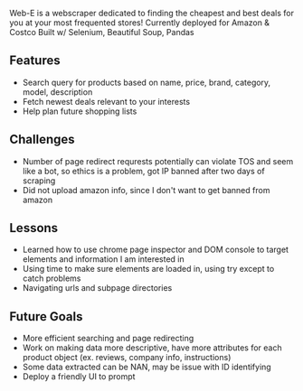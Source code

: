 Web-E is a webscraper dedicated to finding the cheapest and best deals for you at your most frequented stores! 
Currently deployed for Amazon & Costco
Built w/ Selenium, Beautiful Soup, Pandas

## Features
- Search query for products based on name, price, brand, category, model, description
- Fetch newest deals relevant to your interests
- Help plan future shopping lists

## Challenges
- Number of page redirect requrests potentially can violate TOS and seem like a bot, so ethics is a problem, got IP banned after two days of scraping
- Did not upload amazon info, since I don't want to get banned from amazon

## Lessons
- Learned how to use chrome page inspector and DOM console to target elements and information I am interested in
- Using time to make sure elements are loaded in, using try except to catch problems
- Navigating urls and subpage directories

## Future Goals
- More efficient searching and page redirecting
- Work on making data more descriptive, have more attributes for each product object (ex. reviews, company info, instructions)
- Some data extracted can be NAN, may be issue with ID identifying
- Deploy a friendly UI to prompt
